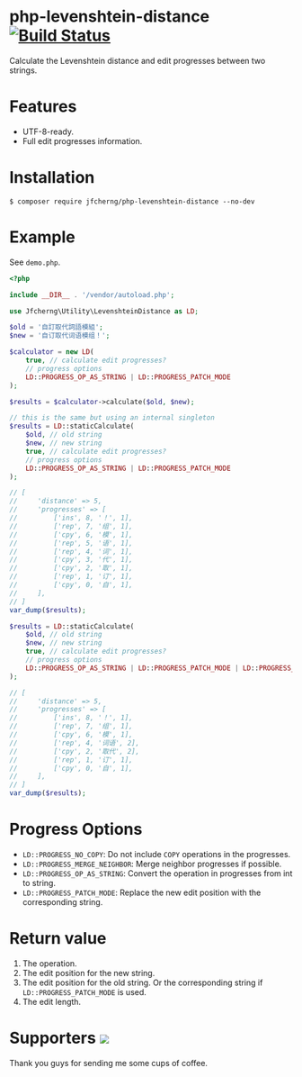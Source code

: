 # php-levenshtein-distance [![Build Status](https://travis-ci.org/jfcherng/php-levenshtein-distance.svg?branch=master)](https://travis-ci.org/jfcherng/php-levenshtein-distance)

Calculate the Levenshtein distance and edit progresses between two strings.


# Features

- UTF-8-ready.
- Full edit progresses information.


# Installation

```
$ composer require jfcherng/php-levenshtein-distance --no-dev
```


# Example

See `demo.php`.

```php
<?php

include __DIR__ . '/vendor/autoload.php';

use Jfcherng\Utility\LevenshteinDistance as LD;

$old = '自訂取代詞語模組';
$new = '自订取代词语模组！';

$calculator = new LD(
    true, // calculate edit progresses?
    // progress options
    LD::PROGRESS_OP_AS_STRING | LD::PROGRESS_PATCH_MODE
);

$results = $calculator->calculate($old, $new);

// this is the same but using an internal singleton
$results = LD::staticCalculate(
    $old, // old string
    $new, // new string
    true, // calculate edit progresses?
    // progress options
    LD::PROGRESS_OP_AS_STRING | LD::PROGRESS_PATCH_MODE
);

// [
//     'distance' => 5,
//     'progresses' => [
//         ['ins', 8, '！', 1],
//         ['rep', 7, '组', 1],
//         ['cpy', 6, '模', 1],
//         ['rep', 5, '语', 1],
//         ['rep', 4, '词', 1],
//         ['cpy', 3, '代', 1],
//         ['cpy', 2, '取', 1],
//         ['rep', 1, '订', 1],
//         ['cpy', 0, '自', 1],
//     ],
// ]
var_dump($results);

$results = LD::staticCalculate(
    $old, // old string
    $new, // new string
    true, // calculate edit progresses?
    // progress options
    LD::PROGRESS_OP_AS_STRING | LD::PROGRESS_PATCH_MODE | LD::PROGRESS_MERGE_NEIGHBOR
);

// [
//     'distance' => 5,
//     'progresses' => [
//         ['ins', 8, '！', 1],
//         ['rep', 7, '组', 1],
//         ['cpy', 6, '模', 1],
//         ['rep', 4, '词语', 2],
//         ['cpy', 2, '取代', 2],
//         ['rep', 1, '订', 1],
//         ['cpy', 0, '自', 1],
//     ],
// ]
var_dump($results);
```


# Progress Options

- `LD::PROGRESS_NO_COPY`: Do not include `COPY` operations in the progresses.
- `LD::PROGRESS_MERGE_NEIGHBOR`: Merge neighbor progresses if possible.
- `LD::PROGRESS_OP_AS_STRING`: Convert the operation in progresses from int to string.
- `LD::PROGRESS_PATCH_MODE`: Replace the new edit position with the corresponding string.


# Return value

1. The operation.
1. The edit position for the new string.
1. The edit position for the old string.
   Or the corresponding string if `LD::PROGRESS_PATCH_MODE` is used.
1. The edit length.


Supporters <a href="https://www.paypal.com/cgi-bin/webscr?cmd=_s-xclick&hosted_button_id=ATXYY9Y78EQ3Y" target="_blank"><img src="https://www.paypalobjects.com/en_US/i/btn/btn_donate_LG.gif" /></a>
==========

Thank you guys for sending me some cups of coffee.
